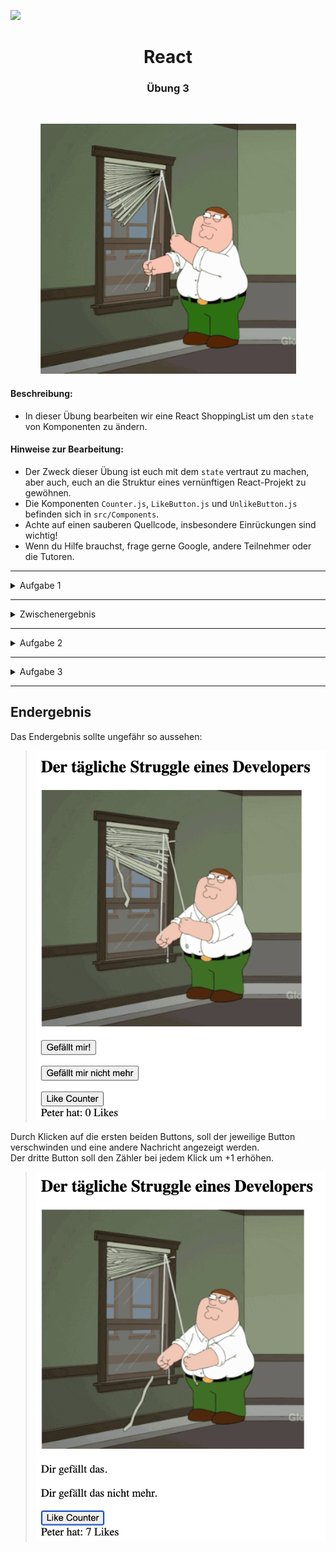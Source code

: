 ![](https://us-central1-progress-markdown.cloudfunctions.net/progress/40)
<h1 align="center">React</h1>
<h3 align="center">Übung 3</h3>
<br>

<p align="center">
  <img src="./public/struggle.gif" width="410" height="400"/>
</p>


#### Beschreibung:
- In dieser Übung bearbeiten wir eine React ShoppingList um den `state` von Komponenten zu ändern.

#### Hinweise zur Bearbeitung:


- Der Zweck dieser Übung ist euch mit dem `state` vertraut zu machen, aber auch, euch
an die Struktur eines vernünftigen React-Projekt zu gewöhnen.
- Die Komponenten `Counter.js`, `LikeButton.js` und `UnlikeButton.js` befinden sich in `src/Components`.
- Achte auf einen sauberen Quellcode, insbesondere Einrückungen sind wichtig!
- Wenn du Hilfe brauchst, frage gerne Google, andere Teilnehmer oder die Tutoren.

---
<details>
<summary>Aufgabe 1</summary>


1. Öffne das Terminal und gebe den Befehl aus: `cd react3`

2. Um das Projekt zu installieren, gebe den Befehl aus: `npm install`

3. Und nun um die React app zu starten, gebe den Befehl aus `npm start`

</details>

---

<details>
<summary>Zwischenergebnis</summary>

> ![Lektion 3](img/zwischenergebnis.png)
</details>

---

<details>
<summary>Aufgabe 2</summary>

Gehe nun in die Komponente `Counter.js` und verändere:
- Im Konstruktor, setze den initialen state von `counter` auf `0`. 
- Nutze nun innerhalb der Funktion `increaseCounter()` die Methode `setState()`. 
  Diese soll den `counter` um eins erhöhen. (`counter+1`)
</details>

___


<details>
<summary>Aufgabe 3</summary>

Gehe nun in die Komponenten `LikeButton.js` und `UnlikeButton.js` und verändere:
- Im Konstruktor von `LikeButton.js`, setze den initialen state von `liked` auf `false`.
- Im Konstruktor von `UnlikeButton.js`, setze den initialen state von `liked` auf `false`.
</details>

___

## Endergebnis

Das Endergebnis sollte ungefähr so aussehen:
> ![Lektion 3](img/lektion3a_1.png)

Durch Klicken auf die ersten beiden Buttons, soll der jeweilige Button verschwinden und eine andere Nachricht angezeigt werden.
<br> Der dritte Button soll den Zähler bei jedem Klick um +1 erhöhen.

> ![Lektion 3](img/lektion3a_2.png)
